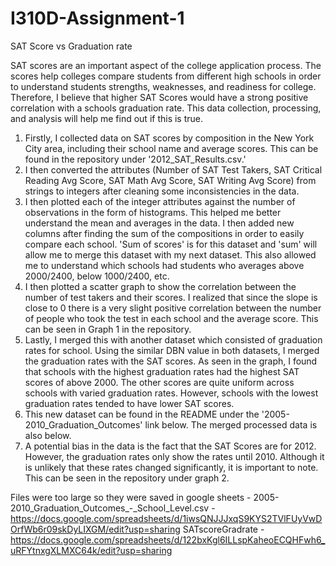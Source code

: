# I310D-Assignment-1
SAT Score vs Graduation rate

SAT scores are an important aspect of the college application process. The scores help colleges compare students from different high schools in order to understand students strengths, weaknesses, and readiness for college. Therefore, I believe that higher SAT Scores would have a strong positive correlation with a schools graduation rate. This data collection, processing, and analysis will help me find out if this is true.
1. Firstly, I collected data on SAT scores by composition in the New York City area, including their school name and average scores. This can be found in the repository under '2012_SAT_Results.csv.'
2. I then converted the attributes (Number of SAT Test Takers, SAT Critical Reading Avg Score, SAT Math Avg Score, SAT Writing Avg Score) from strings to integers after cleaning some inconsistencies in the data. 
3. I then plotted each of the integer attributes against the number of observations in the form of histograms. This helped me better understand the mean and averages in the data. I then added new columns after finding the sum of the compositions in order to easily compare each school. 'Sum of scores' is for this dataset and 'sum' will allow me to merge this dataset with my next dataset. This also allowed me to understand which schools had students who averages above 2000/2400, below 1000/2400, etc. 
4. I then plotted a scatter graph to show the correlation between the number of test takers and their scores. I realized that since the slope is close to 0 there is a very slight positive correlation between the number of people who took the test in each school and the average score. This can be seen in Graph 1 in the repository.
5. Lastly, I merged this with another dataset which consisted of graduation rates for school. Using the similar DBN value in both datasets, I merged the graduation rates with the SAT scores. As seen in the graph, I found that schools with the highest graduation rates had the highest SAT scores of above 2000. The other scores are quite uniform across schools with varied graduation rates. However, schools with the lowest graduation rates tended to have lower SAT scores.
6. This new dataset can be found in the README under the '2005-2010_Graduation_Outcomes' link below. The merged processed data is also below.
7. A potential bias in the data is the fact that the SAT Scores are for 2012. However, the graduation rates only show the rates until 2010. Although it is unlikely that these rates changed significantly, it is important to note. This can be seen in the repository under graph 2.

Files were too large so they were saved in google sheets - 
2005-2010_Graduation_Outcomes_-_School_Level.csv - https://docs.google.com/spreadsheets/d/1iwsQNJJJxqS9KYS2TVlFUyVwDOrfWb6r09skDyLIXGM/edit?usp=sharing
SATscoreGradrate - https://docs.google.com/spreadsheets/d/122bxKgl6ILLspKaheoECQHFwh6_uRFYtnxgXLMXC64k/edit?usp=sharing
